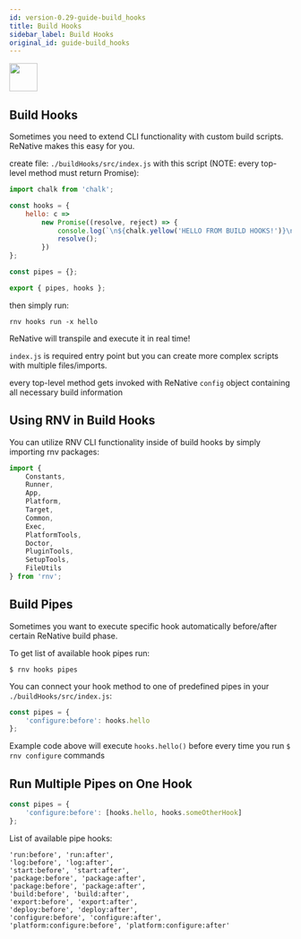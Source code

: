 ```yaml
---
id: version-0.29-guide-build_hooks
title: Build Hooks
sidebar_label: Build Hooks
original_id: guide-build_hooks
---
```


<img src="https://renative.org/img/ic_hooks.png" width=50 height=50 />

## Build Hooks

Sometimes you need to extend CLI functionality with custom build scripts. ReNative makes this easy for you.

create file: `./buildHooks/src/index.js` with this script (NOTE: every top-level method must return Promise):

```js
import chalk from 'chalk';

const hooks = {
    hello: c =>
        new Promise((resolve, reject) => {
            console.log(`\n${chalk.yellow('HELLO FROM BUILD HOOKS!')}\n`);
            resolve();
        })
};

const pipes = {};

export { pipes, hooks };
```

then simply run:

```
rnv hooks run -x hello
```

ReNative will transpile and execute it in real time!

`index.js` is required entry point but you can create more complex scripts with multiple files/imports.

every top-level method gets invoked with ReNative `config` object containing all necessary build information

## Using RNV in Build Hooks

You can utilize RNV CLI functionality inside of build hooks by simply importing rnv packages:

```js
import {
    Constants,
    Runner,
    App,
    Platform,
    Target,
    Common,
    Exec,
    PlatformTools,
    Doctor,
    PluginTools,
    SetupTools,
    FileUtils
} from 'rnv';
```

## Build Pipes

Sometimes you want to execute specific hook automatically before/after certain ReNative build phase.

To get list of available hook pipes run:

`$ rnv hooks pipes`

You can connect your hook method to one of predefined pipes in your `./buildHooks/src/index.js`:

```js
const pipes = {
    'configure:before': hooks.hello
};
```

Example code above will execute `hooks.hello()` before every time you run `$ rnv configure` commands

## Run Multiple Pipes on One Hook

```js
const pipes = {
    'configure:before': [hooks.hello, hooks.someOtherHook]
};
```

List of available pipe hooks:

```
'run:before', 'run:after',
'log:before', 'log:after',
'start:before', 'start:after',
'package:before', 'package:after',
'package:before', 'package:after',
'build:before', 'build:after',
'export:before', 'export:after',
'deploy:before', 'deploy:after',
'configure:before', 'configure:after',
'platform:configure:before', 'platform:configure:after'
```

